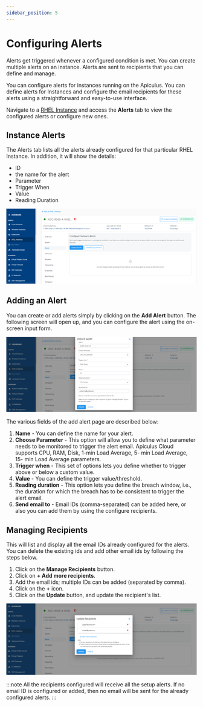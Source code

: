 ```yaml
---
sidebar_position: 5
---
```

# Configuring Alerts 

Alerts get triggered whenever a configured condition is met. You can create multiple alerts on an instance. Alerts are sent to recipients that you can define and manage.

You can configure alerts for instances running on the Apiculus. You can define alerts for Instances and configure the email recipients for these alerts using a straightforward and easy-to-use interface.

Navigate to a [RHEL Instance](AboutRHELInstances.md) and access the **Alerts** tab to view the configured alerts or configure new ones.
## Instance Alerts

The Alerts tab lists all the alerts already configured for that particular RHEL Instance. In addition, it will show the details:
- ID
- the name for the alert
- Parameter
- Trigger When
- Value
- Reading Duration

![Configuring Alerts on RHEL Instances](img/ConfiguringAlerts1.png)

## Adding an Alert

You can create or add alerts simply by clicking on the **Add Alert** button. The following screen will open up, and you can configure the alert using the on-screen input form.

![Configuring Alerts on Linux Instances](img/ConfiguringAlerts2.png)

The various fields of the add alert page are described below:

1. **Name** - You can define the name for your alert.
2. **Choose Parameter** - This option will allow you to define what parameter needs to be monitored to trigger the alert email. Apiculus Cloud supports CPU, RAM, Disk, 1-min Load Average, 5- min Load Average, 15- min Load Average parameters.
3. **Trigger when** - This set of options lets you define whether to trigger above or below a custom value.
4. **Value** - You can define the trigger value/threshold.
5. **Reading duration** - This option lets you define the breach window, i.e., the duration for which the breach has to be consistent to trigger the alert email.
6. **Send email to** - Email IDs (comma-separated) can be added here, or also you can add them by using the configure recipients.

## Managing Recipients

This will list and display all the email IDs already configured for the alerts. You can delete the existing ids and add other email ids by following the steps below.

1. Click on the **Manage Recipients** button.
2. Click on **+ Add more recipients**.
3. Add the email ids; multiple IDs can be added (separated by comma).
4. Click on the **+** icon.
5. Click on the **Update** button, and update the recipient's list.

![Configuring Alerts on Linux Instances](img/ConfiguringAlerts3.png)

:::note
All the recipients configured will receive all the setup alerts. If no email ID is configured or added, then no email will be sent for the already configured alerts.
:::




